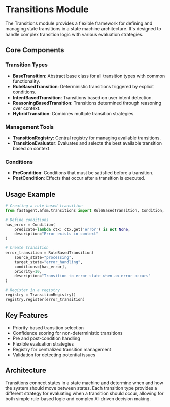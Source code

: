# Transitions Module

The Transitions module provides a flexible framework for defining and managing state transitions in a state machine architecture. It's designed to handle complex transition logic with various evaluation strategies.

## Core Components

### Transition Types

- **BaseTransition**: Abstract base class for all transition types with common functionality.
- **RuleBasedTransition**: Deterministic transitions triggered by explicit conditions.
- **IntentBasedTransition**: Transitions based on user intent detection.
- **ReasoningBasedTransition**: Transitions determined through reasoning over context.
- **HybridTransition**: Combines multiple transition strategies.

### Management Tools

- **TransitionRegistry**: Central registry for managing available transitions.
- **TransitionEvaluator**: Evaluates and selects the best available transition based on context.

### Conditions

- **PreCondition**: Conditions that must be satisfied before a transition.
- **PostCondition**: Effects that occur after a transition is executed.

## Usage Example

```python
# Creating a rule-based transition
from fastagent.afsm.transitions import RuleBasedTransition, Condition, TransitionRegistry

# Define conditions
has_error = Condition(
    predicate=lambda ctx: ctx.get('error') is not None,
    description="Error exists in context"
)

# Create transition
error_transition = RuleBasedTransition(
    source_state="processing",
    target_state="error_handling",
    conditions=[has_error],
    priority=10,
    description="Transition to error state when an error occurs"
)

# Register in a registry
registry = TransitionRegistry()
registry.register(error_transition)
```

## Key Features

- Priority-based transition selection
- Confidence scoring for non-deterministic transitions
- Pre and post-condition handling
- Flexible evaluation strategies
- Registry for centralized transition management
- Validation for detecting potential issues

## Architecture

Transitions connect states in a state machine and determine when and how the system should move between states. Each transition type provides a different strategy for evaluating when a transition should occur, allowing for both simple rule-based logic and complex AI-driven decision making. 